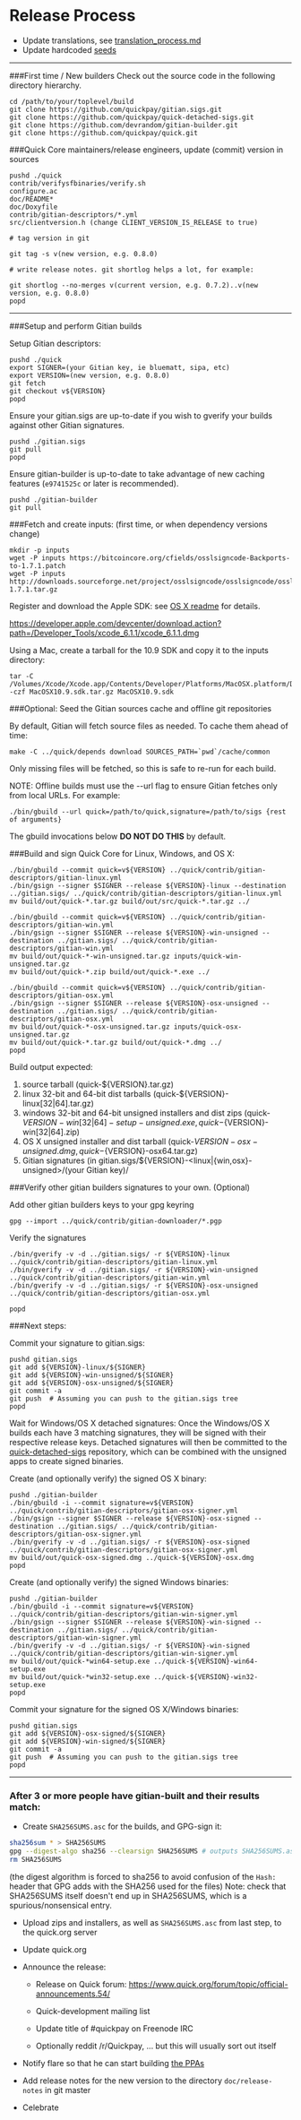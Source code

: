 Release Process
====================

* Update translations, see [translation_process.md](https://github.com/quickpay/quick/blob/master/doc/translation_process.md#syncing-with-transifex)
* Update hardcoded [seeds](/contrib/seeds)

* * *

###First time / New builders
Check out the source code in the following directory hierarchy.

	cd /path/to/your/toplevel/build
	git clone https://github.com/quickpay/gitian.sigs.git
	git clone https://github.com/quickpay/quick-detached-sigs.git
	git clone https://github.com/devrandom/gitian-builder.git
	git clone https://github.com/quickpay/quick.git

###Quick Core maintainers/release engineers, update (commit) version in sources

	pushd ./quick
	contrib/verifysfbinaries/verify.sh
	configure.ac
	doc/README*
	doc/Doxyfile
	contrib/gitian-descriptors/*.yml
	src/clientversion.h (change CLIENT_VERSION_IS_RELEASE to true)

	# tag version in git

	git tag -s v(new version, e.g. 0.8.0)

	# write release notes. git shortlog helps a lot, for example:

	git shortlog --no-merges v(current version, e.g. 0.7.2)..v(new version, e.g. 0.8.0)
	popd

* * *

###Setup and perform Gitian builds

 Setup Gitian descriptors:

	pushd ./quick
	export SIGNER=(your Gitian key, ie bluematt, sipa, etc)
	export VERSION=(new version, e.g. 0.8.0)
	git fetch
	git checkout v${VERSION}
	popd

  Ensure your gitian.sigs are up-to-date if you wish to gverify your builds against other Gitian signatures.

	pushd ./gitian.sigs
	git pull
	popd

  Ensure gitian-builder is up-to-date to take advantage of new caching features (`e9741525c` or later is recommended).

	pushd ./gitian-builder
	git pull

###Fetch and create inputs: (first time, or when dependency versions change)

	mkdir -p inputs
	wget -P inputs https://bitcoincore.org/cfields/osslsigncode-Backports-to-1.7.1.patch
	wget -P inputs http://downloads.sourceforge.net/project/osslsigncode/osslsigncode/osslsigncode-1.7.1.tar.gz

 Register and download the Apple SDK: see [OS X readme](README_osx.txt) for details.

 https://developer.apple.com/devcenter/download.action?path=/Developer_Tools/xcode_6.1.1/xcode_6.1.1.dmg

 Using a Mac, create a tarball for the 10.9 SDK and copy it to the inputs directory:

	tar -C /Volumes/Xcode/Xcode.app/Contents/Developer/Platforms/MacOSX.platform/Developer/SDKs/ -czf MacOSX10.9.sdk.tar.gz MacOSX10.9.sdk

###Optional: Seed the Gitian sources cache and offline git repositories

By default, Gitian will fetch source files as needed. To cache them ahead of time:

	make -C ../quick/depends download SOURCES_PATH=`pwd`/cache/common

Only missing files will be fetched, so this is safe to re-run for each build.

NOTE: Offline builds must use the --url flag to ensure Gitian fetches only from local URLs. For example:
```
./bin/gbuild --url quick=/path/to/quick,signature=/path/to/sigs {rest of arguments}
```
The gbuild invocations below <b>DO NOT DO THIS</b> by default.

###Build and sign Quick Core for Linux, Windows, and OS X:

	./bin/gbuild --commit quick=v${VERSION} ../quick/contrib/gitian-descriptors/gitian-linux.yml
	./bin/gsign --signer $SIGNER --release ${VERSION}-linux --destination ../gitian.sigs/ ../quick/contrib/gitian-descriptors/gitian-linux.yml
	mv build/out/quick-*.tar.gz build/out/src/quick-*.tar.gz ../

	./bin/gbuild --commit quick=v${VERSION} ../quick/contrib/gitian-descriptors/gitian-win.yml
	./bin/gsign --signer $SIGNER --release ${VERSION}-win-unsigned --destination ../gitian.sigs/ ../quick/contrib/gitian-descriptors/gitian-win.yml
	mv build/out/quick-*-win-unsigned.tar.gz inputs/quick-win-unsigned.tar.gz
	mv build/out/quick-*.zip build/out/quick-*.exe ../

	./bin/gbuild --commit quick=v${VERSION} ../quick/contrib/gitian-descriptors/gitian-osx.yml
	./bin/gsign --signer $SIGNER --release ${VERSION}-osx-unsigned --destination ../gitian.sigs/ ../quick/contrib/gitian-descriptors/gitian-osx.yml
	mv build/out/quick-*-osx-unsigned.tar.gz inputs/quick-osx-unsigned.tar.gz
	mv build/out/quick-*.tar.gz build/out/quick-*.dmg ../
	popd

  Build output expected:

  1. source tarball (quick-${VERSION}.tar.gz)
  2. linux 32-bit and 64-bit dist tarballs (quick-${VERSION}-linux[32|64].tar.gz)
  3. windows 32-bit and 64-bit unsigned installers and dist zips (quick-${VERSION}-win[32|64]-setup-unsigned.exe, quick-${VERSION}-win[32|64].zip)
  4. OS X unsigned installer and dist tarball (quick-${VERSION}-osx-unsigned.dmg, quick-${VERSION}-osx64.tar.gz)
  5. Gitian signatures (in gitian.sigs/${VERSION}-<linux|{win,osx}-unsigned>/(your Gitian key)/

###Verify other gitian builders signatures to your own. (Optional)

  Add other gitian builders keys to your gpg keyring

	gpg --import ../quick/contrib/gitian-downloader/*.pgp

  Verify the signatures

	./bin/gverify -v -d ../gitian.sigs/ -r ${VERSION}-linux ../quick/contrib/gitian-descriptors/gitian-linux.yml
	./bin/gverify -v -d ../gitian.sigs/ -r ${VERSION}-win-unsigned ../quick/contrib/gitian-descriptors/gitian-win.yml
	./bin/gverify -v -d ../gitian.sigs/ -r ${VERSION}-osx-unsigned ../quick/contrib/gitian-descriptors/gitian-osx.yml

	popd

###Next steps:

Commit your signature to gitian.sigs:

	pushd gitian.sigs
	git add ${VERSION}-linux/${SIGNER}
	git add ${VERSION}-win-unsigned/${SIGNER}
	git add ${VERSION}-osx-unsigned/${SIGNER}
	git commit -a
	git push  # Assuming you can push to the gitian.sigs tree
	popd

  Wait for Windows/OS X detached signatures:
	Once the Windows/OS X builds each have 3 matching signatures, they will be signed with their respective release keys.
	Detached signatures will then be committed to the [quick-detached-sigs](https://github.com/quickpay/quick-detached-sigs) repository, which can be combined with the unsigned apps to create signed binaries.

  Create (and optionally verify) the signed OS X binary:

	pushd ./gitian-builder
	./bin/gbuild -i --commit signature=v${VERSION} ../quick/contrib/gitian-descriptors/gitian-osx-signer.yml
	./bin/gsign --signer $SIGNER --release ${VERSION}-osx-signed --destination ../gitian.sigs/ ../quick/contrib/gitian-descriptors/gitian-osx-signer.yml
	./bin/gverify -v -d ../gitian.sigs/ -r ${VERSION}-osx-signed ../quick/contrib/gitian-descriptors/gitian-osx-signer.yml
	mv build/out/quick-osx-signed.dmg ../quick-${VERSION}-osx.dmg
	popd

  Create (and optionally verify) the signed Windows binaries:

	pushd ./gitian-builder
	./bin/gbuild -i --commit signature=v${VERSION} ../quick/contrib/gitian-descriptors/gitian-win-signer.yml
	./bin/gsign --signer $SIGNER --release ${VERSION}-win-signed --destination ../gitian.sigs/ ../quick/contrib/gitian-descriptors/gitian-win-signer.yml
	./bin/gverify -v -d ../gitian.sigs/ -r ${VERSION}-win-signed ../quick/contrib/gitian-descriptors/gitian-win-signer.yml
	mv build/out/quick-*win64-setup.exe ../quick-${VERSION}-win64-setup.exe
	mv build/out/quick-*win32-setup.exe ../quick-${VERSION}-win32-setup.exe
	popd

Commit your signature for the signed OS X/Windows binaries:

	pushd gitian.sigs
	git add ${VERSION}-osx-signed/${SIGNER}
	git add ${VERSION}-win-signed/${SIGNER}
	git commit -a
	git push  # Assuming you can push to the gitian.sigs tree
	popd

-------------------------------------------------------------------------

### After 3 or more people have gitian-built and their results match:

- Create `SHA256SUMS.asc` for the builds, and GPG-sign it:
```bash
sha256sum * > SHA256SUMS
gpg --digest-algo sha256 --clearsign SHA256SUMS # outputs SHA256SUMS.asc
rm SHA256SUMS
```
(the digest algorithm is forced to sha256 to avoid confusion of the `Hash:` header that GPG adds with the SHA256 used for the files)
Note: check that SHA256SUMS itself doesn't end up in SHA256SUMS, which is a spurious/nonsensical entry.

- Upload zips and installers, as well as `SHA256SUMS.asc` from last step, to the quick.org server

- Update quick.org

- Announce the release:

  - Release on Quick forum: https://www.quick.org/forum/topic/official-announcements.54/

  - Quick-development mailing list

  - Update title of #quickpay on Freenode IRC

  - Optionally reddit /r/Quickpay, ... but this will usually sort out itself

- Notify flare so that he can start building [the PPAs](https://launchpad.net/~quick.org/+archive/ubuntu/quick)

- Add release notes for the new version to the directory `doc/release-notes` in git master

- Celebrate
